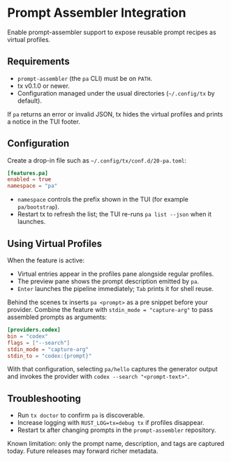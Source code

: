 # Prompt Assembler Integration

Enable prompt-assembler support to expose reusable prompt recipes as virtual profiles.

## Requirements

- `prompt-assembler` (the `pa` CLI) must be on `PATH`.
- tx v0.1.0 or newer.
- Configuration managed under the usual directories (`~/.config/tx` by default).

If `pa` returns an error or invalid JSON, tx hides the virtual profiles and prints a notice in the TUI footer.

## Configuration

Create a drop-in file such as `~/.config/tx/conf.d/20-pa.toml`:

```toml
[features.pa]
enabled = true
namespace = "pa"
```

- `namespace` controls the prefix shown in the TUI (for example `pa/bootstrap`).
- Restart tx to refresh the list; the TUI re-runs `pa list --json` when it launches.

## Using Virtual Profiles

When the feature is active:

- Virtual entries appear in the profiles pane alongside regular profiles.
- The preview pane shows the prompt description emitted by `pa`.
- `Enter` launches the pipeline immediately; `Tab` prints it for shell reuse.

Behind the scenes tx inserts `pa <prompt>` as a pre snippet before your provider. Combine the feature with `stdin_mode = "capture-arg"` to pass assembled prompts as arguments:

```toml
[providers.codex]
bin = "codex"
flags = ["--search"]
stdin_mode = "capture-arg"
stdin_to = "codex:{prompt}"
```

With that configuration, selecting `pa/hello` captures the generator output and invokes the provider with `codex --search "<prompt-text>"`.

## Troubleshooting

- Run `tx doctor` to confirm `pa` is discoverable.
- Increase logging with `RUST_LOG=tx=debug tx` if profiles disappear.
- Restart tx after changing prompts in the `prompt-assembler` repository.

Known limitation: only the prompt name, description, and tags are captured today. Future releases may forward richer metadata.
